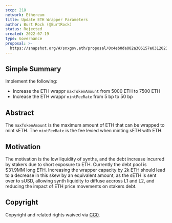 ```yaml
---
sccp: 218
network: Ethereum
title: Update ETH Wrapper Parameters
author: Burt Rock (@BurtRock)
status: Rejected
created: 2022-07-19
type: Governance
proposal: >-
  https://snapshot.org/#/snxgov.eth/proposal/0x4eb0da002a306157e0312023f270c27b40c43a2510470a2b9fc710b4998d98dd
---
```


## Simple Summary

<!--"If you can't explain it simply, you don't understand it well enough." Provide a simplified and layman-accessible explanation of the SCCP.-->

Implement the following:
- Increase the ETH wrappr `maxTokenAmount` from 5000 ETH to 7500 ETH
- Increase the ETH wrappr `mintFeeRate` from 5 bp to 50 bp

## Abstract

<!--A short (~200 word) description of the variable change proposed.-->

The `maxTokenAmount` is the maximum amount of ETH that can be wrapped to mint sETH.
The `mintFeeRate` is the fee levied when minting sETH with ETH.


## Motivation

<!--The motivation is critical for SCCPs that want to update variables within Synthetix. It should clearly explain why the existing variable is not incentive aligned. SCCP submissions without sufficient motivation may be rejected outright.-->

The motivation is the low liquidity of synths, and the debt increase incurred by stakers due to short exposure to ETH. Currently the debt pool is $31.9MM long ETH. Increasing the wrapper capacity by 2k ETH should lead to a decrease in this skew by an equivalent amount, as the sETH is sent over to sUSD, allowing synth liquidity to diffuse accross L1 and L2, and reducing the impact of ETH price movements on stakers debt.


## Copyright

Copyright and related rights waived via [CC0](https://creativecommons.org/publicdomain/zero/1.0/).
